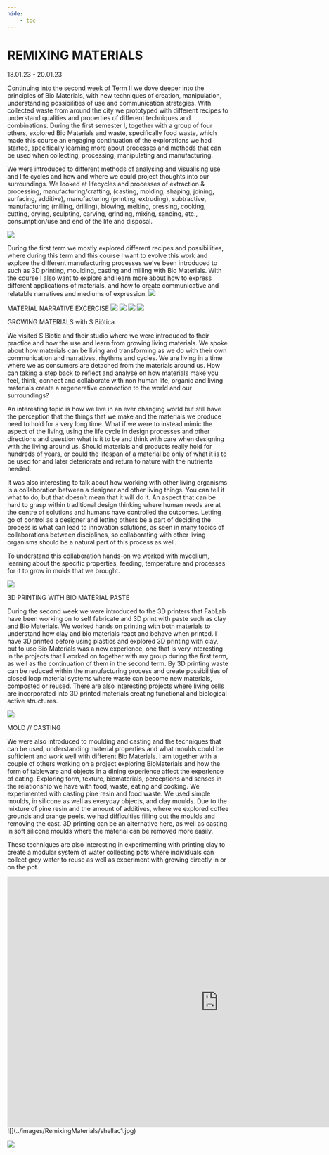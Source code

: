 ```yaml
---
hide:
    - toc
---
```


# **REMIXING MATERIALS**

18.01.23 - 20.01.23

Continuing into the second week of Term II we dove deeper into the principles of Bio Materials, with new techniques of creation, manipulation, understanding possibilities of use and communication strategies. With collected waste from around the city we prototyped with different recipes to understand qualities and properties of different techniques and combinations. During the first semester I, together with a group of four others, explored Bio Materials and waste, specifically food waste, which made this course an engaging continuation of the explorations we had started, specifically learning more about processes and methods that can be used when collecting, processing, manipulating and manufacturing. 

We were introduced to different methods of analysing and visualising use and life cycles and how and where we could project thoughts into our surroundings. We looked at lifecycles and processes of extraction & processing, manufacturing/crafting, (casting, molding, shaping, joining, surfacing, additive), manufacturing (printing, extruding), subtractive, manufacturing (milling, drilling), blowing, melting, pressing, cooking, cutting, drying, sculpting, carving, grinding, mixing, sanding, etc., consumption/use and end of the life and disposal.

![](../images/RemixingMaterials/process2.jpg)

During the first term we mostly explored different recipes and possibilities, where during this term and this course I want to evolve this work and explore the different manufacturing processes we’ve been introduced to such as 3D printing, moulding, casting and milling with Bio Materials. With the course I also want to explore and learn more about how to express different applications of materials, and how to create communicative and relatable narratives and mediums of expression. 
![](../images/RemixingMaterials/shellac3.jpg)

MATERIAL NARRATIVE EXCERCISE
![](../images/RemixingMaterials/1excercise2.jpg)
![](../images/RemixingMaterials/1excercise3.jpg)
![](../images/RemixingMaterials/1excercise4.jpg)
![](../images/RemixingMaterials/1excercise5.jpg)

GROWING MATERIALS with S Biótica

We visited S Biotic and their studio where we were introduced to their practice and how the use and learn from growing living materials. We spoke about how materials can be living and transforming as we do with their own communication and narratives, rhythms and cycles. We are living in a time where we as consumers are detached from the materials around us. How can taking a step back to reflect and analyse on how materials make you feel, think, connect and collaborate with non human life, organic and living materials create a regenerative connection to the world and our surroundings? 

An interesting topic is how we live in an ever changing world but still have the perception that the things that we make and the materials we produce need to hold for a very long time. What if we were to instead mimic the aspect of the living, using the life cycle in design processes and other directions and question what is it to be and think with care when designing with the living around us. Should materials and products really hold for hundreds of years, or could the lifespan of a material be only of what it is to be used for and later deteriorate and return to nature with the nutrients needed. 

It was also interesting to talk about how working with other living organisms is a collaboration between a designer and other living things. You can tell it what to do, but that doesn’t mean that it will do it. An aspect that can be hard to grasp within traditional design thinking where human needs are at the centre of solutions and humans have controlled the outcomes. Letting go of control as a designer and letting others be a part of deciding the process is what can lead to innovation solutions, as seen in many topics of collaborations between disciplines, so collaborating with other living organisms should be a natural part of this process as well. 

To understand this collaboration hands-on we worked with mycelium, learning about the specific properties, feeding, temperature and processes for it to grow in molds that we brought.  

![](../images/RemixingMaterials/process1.jpg)

3D PRINTING WITH BIO MATERIAL PASTE

During the second week we were introduced to the 3D printers that FabLab have been working on to self fabricate and 3D print with paste such as clay and Bio Materials. We worked hands on printing with both materials to understand how clay and bio materials react and behave when printed. I have 3D printed before using plastics and explored 3D printing with clay, but to use Bio Materials was a new experience, one that is very interesting in the projects that I worked on together with my group during the first term, as well as the continuation of them in the second term. By 3D printing waste can be reduced within the manufacturing process and create possibilities of closed loop material systems where waste can become new materials, composted or reused. There are also interesting projects where living cells are incorporated into 3D printed materials creating functional and biological active structures.

![](../images/RemixingMaterials/3dprint.jpg)

MOLD // CASTING

We were also introduced to moulding and casting and the techniques that can be used, understanding material properties and what moulds could be sufficient and work well with different Bio Materials. I am together with a couple of others working on a project exploring BioMaterials and how the form of tableware and objects in a dining experience affect the experience of eating. Exploring form, texture, biomaterials, perceptions and senses in the relationship we have with food, waste, eating and cooking. We experimented with casting pine resin and food waste. We used simple moulds, in silicone as well as everyday objects, and clay moulds. Due to the mixture of pine resin and the amount of additives, where we explored coffee grounds and orange peels, we had difficulties filling out the moulds and removing the cast. 3D printing can be an alternative here, as well as casting in soft silicone moulds where the material can be removed more easily.

These techniques are also interesting in experimenting with printing clay to create a modular system of water collecting pots where individuals can collect grey water to reuse as well as experiment with growing directly in or on the pot. 

<iframe src="https://docs.google.com/presentation/d/e/2PACX-1vTEK-Wj4RHf5l3vqxigyaCjnflT23GnIZ6B1ugXmonSLfkAWz6iUlFEbV-7d79aj0570C-cCr-3WtRQ/embed?start=false&loop=false&delayms=3000" frameborder="0" width="960" height="569" allowfullscreen="true" mozallowfullscreen="true" webkitallowfullscreen="true"></iframe>
![](../images/RemixingMaterials/shellac1.jpg)

![](../images/RemixingMaterials/shellac2.jpg)